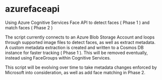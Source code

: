 # azurefaceapi
Using Azure Cognitive Services Face API to detect faces ( Phase 1 ) and match faces ( Phase 2 )

The script currently connects to an Azure Blob Storage Account and loops through supported image files to detect faces, as well as extract metadata. A custom metadata extraction is created and written to a Cosmos DB instance for faster tracking ( Phase 1 ). This will be removed eventually, instead using FaceGroups within Cognitive Services.

This script will be evolving over time to take metadata changes enforced by Microsoft into consideration, as well as add face matching in Phase 2.
